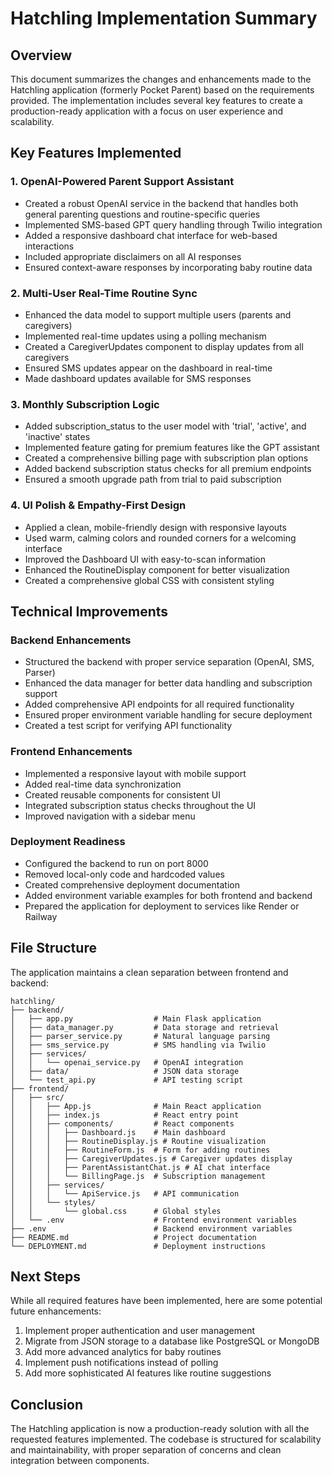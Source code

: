 # Hatchling Implementation Summary

## Overview
This document summarizes the changes and enhancements made to the Hatchling application (formerly Pocket Parent) based on the requirements provided. The implementation includes several key features to create a production-ready application with a focus on user experience and scalability.

## Key Features Implemented

### 1. OpenAI-Powered Parent Support Assistant
- Created a robust OpenAI service in the backend that handles both general parenting questions and routine-specific queries
- Implemented SMS-based GPT query handling through Twilio integration
- Added a responsive dashboard chat interface for web-based interactions
- Included appropriate disclaimers on all AI responses
- Ensured context-aware responses by incorporating baby routine data

### 2. Multi-User Real-Time Routine Sync
- Enhanced the data model to support multiple users (parents and caregivers)
- Implemented real-time updates using a polling mechanism
- Created a CaregiverUpdates component to display updates from all caregivers
- Ensured SMS updates appear on the dashboard in real-time
- Made dashboard updates available for SMS responses

### 3. Monthly Subscription Logic
- Added subscription_status to the user model with 'trial', 'active', and 'inactive' states
- Implemented feature gating for premium features like the GPT assistant
- Created a comprehensive billing page with subscription plan options
- Added backend subscription status checks for all premium endpoints
- Ensured a smooth upgrade path from trial to paid subscription

### 4. UI Polish & Empathy-First Design
- Applied a clean, mobile-friendly design with responsive layouts
- Used warm, calming colors and rounded corners for a welcoming interface
- Improved the Dashboard UI with easy-to-scan information
- Enhanced the RoutineDisplay component for better visualization
- Created a comprehensive global CSS with consistent styling

## Technical Improvements

### Backend Enhancements
- Structured the backend with proper service separation (OpenAI, SMS, Parser)
- Enhanced the data manager for better data handling and subscription support
- Added comprehensive API endpoints for all required functionality
- Ensured proper environment variable handling for secure deployment
- Created a test script for verifying API functionality

### Frontend Enhancements
- Implemented a responsive layout with mobile support
- Added real-time data synchronization
- Created reusable components for consistent UI
- Integrated subscription status checks throughout the UI
- Improved navigation with a sidebar menu

### Deployment Readiness
- Configured the backend to run on port 8000
- Removed local-only code and hardcoded values
- Created comprehensive deployment documentation
- Added environment variable examples for both frontend and backend
- Prepared the application for deployment to services like Render or Railway

## File Structure
The application maintains a clean separation between frontend and backend:

```
hatchling/
├── backend/
│   ├── app.py                  # Main Flask application
│   ├── data_manager.py         # Data storage and retrieval
│   ├── parser_service.py       # Natural language parsing
│   ├── sms_service.py          # SMS handling via Twilio
│   ├── services/
│   │   └── openai_service.py   # OpenAI integration
│   ├── data/                   # JSON data storage
│   └── test_api.py             # API testing script
├── frontend/
│   ├── src/
│   │   ├── App.js              # Main React application
│   │   ├── index.js            # React entry point
│   │   ├── components/         # React components
│   │   │   ├── Dashboard.js    # Main dashboard
│   │   │   ├── RoutineDisplay.js # Routine visualization
│   │   │   ├── RoutineForm.js  # Form for adding routines
│   │   │   ├── CaregiverUpdates.js # Caregiver updates display
│   │   │   ├── ParentAssistantChat.js # AI chat interface
│   │   │   └── BillingPage.js  # Subscription management
│   │   ├── services/
│   │   │   └── ApiService.js   # API communication
│   │   └── styles/
│   │       └── global.css      # Global styles
│   └── .env                    # Frontend environment variables
├── .env                        # Backend environment variables
├── README.md                   # Project documentation
└── DEPLOYMENT.md               # Deployment instructions
```

## Next Steps
While all required features have been implemented, here are some potential future enhancements:

1. Implement proper authentication and user management
2. Migrate from JSON storage to a database like PostgreSQL or MongoDB
3. Add more advanced analytics for baby routines
4. Implement push notifications instead of polling
5. Add more sophisticated AI features like routine suggestions

## Conclusion
The Hatchling application is now a production-ready solution with all the requested features implemented. The codebase is structured for scalability and maintainability, with proper separation of concerns and clean integration between components.
